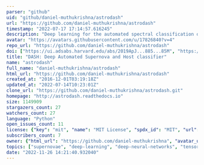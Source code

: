 ```yaml
---
parser: "github"
uid: "github/daniel-muthukrishna/astrodash"
url: "https://github.com/daniel-muthukrishna/astrodash"
timestamp: "2022-07-17 17:14:57.616245"
description: "Deep learning for the automated spectral classification of supernovae"
avatar: "https://avatars.githubusercontent.com/u/17826840?v=4"
repo_url: "https://github.com/daniel-muthukrishna/astrodash"
doi: ["https://ui.adsabs.harvard.edu/abs/2019ApJ...885...85M", "https://ui.adsabs.harvard.edu/abs/2020ascl.soft02009M/abstract"]
title: "DASH: Deep Automated Supernova and Host classifier"
name: "astrodash"
full_name: "daniel-muthukrishna/astrodash"
html_url: "https://github.com/daniel-muthukrishna/astrodash"
created_at: "2016-12-01T03:19:18Z"
updated_at: "2022-07-14T10:23:01Z"
clone_url: "https://github.com/daniel-muthukrishna/astrodash.git"
homepage: "http://astrodash.readthedocs.io"
size: 1149909
stargazers_count: 27
watchers_count: 27
language: "Python"
open_issues_count: 11
license: {"key": "mit", "name": "MIT License", "spdx_id": "MIT", "url": "https://api.github.com/licenses/mit", "node_id": "MDc6TGljZW5zZTEz"}
subscribers_count: 7
owner: {"html_url": "https://github.com/daniel-muthukrishna", "avatar_url": "https://avatars.githubusercontent.com/u/17826840?v=4", "login": "daniel-muthukrishna", "type": "User"}
topics: ["supernovae", "deep-learning", "deep-neural-networks", "tensorflow", "machine-learning", "classification", "transients", "pypi", "astronomy", "cosmology", "astrophysics", "spectra"]
date: "2022-11-26 14:21:40.932040"
---
```


